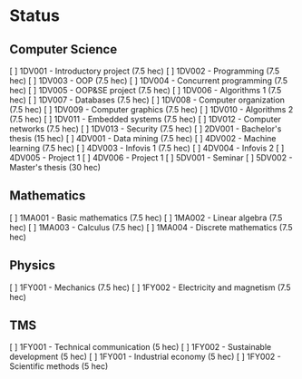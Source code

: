 # Status

## Computer Science

[ ] 1DV001 - Introductory project (7.5 hec)
[ ] 1DV002 - Programming (7.5 hec)
[ ] 1DV003 - OOP (7.5 hec)
[ ] 1DV004 - Concurrent programming (7.5 hec)
[ ] 1DV005 - OOP&SE project (7.5 hec)
[ ] 1DV006 - Algorithms 1 (7.5 hec)
[ ] 1DV007 - Databases (7.5 hec)
[ ] 1DV008 - Computer organization (7.5 hec)
[ ] 1DV009 - Computer graphics (7.5 hec)
[ ] 1DV010 - Algorithms 2 (7.5 hec)
[ ] 1DV011 - Embedded systems (7.5 hec)
[ ] 1DV012 - Computer networks (7.5 hec)
[ ] 1DV013 - Security (7.5 hec)
[ ] 2DV001 - Bachelor's thesis (15 hec)
[ ] 4DV001 - Data mining (7.5 hec)
[ ] 4DV002 - Machine learning (7.5 hec)
[ ] 4DV003 - Infovis 1 (7.5 hec)
[ ] 4DV004 - Infovis 2 
[ ] 4DV005 - Project 1
[ ] 4DV006 - Project 1
[ ] 5DV001 - Seminar
[ ] 5DV002 - Master's thesis (30 hec)
 
## Mathematics

[ ] 1MA001 - Basic mathematics (7.5 hec)
[ ] 1MA002 - Linear algebra (7.5 hec)
[ ] 1MA003 - Calculus (7.5 hec)
[ ] 1MA004 - Discrete mathematics (7.5 hec)

## Physics

[ ] 1FY001 - Mechanics (7.5 hec)
[ ] 1FY002 - Electricity and magnetism (7.5 hec)

## TMS

[ ] 1FY001 - Technical communication (5 hec)
[ ] 1FY002 - Sustainable development (5 hec)
[ ] 1FY001 - Industrial economy (5 hec)
[ ] 1FY002 - Scientific methods (5 hec)
